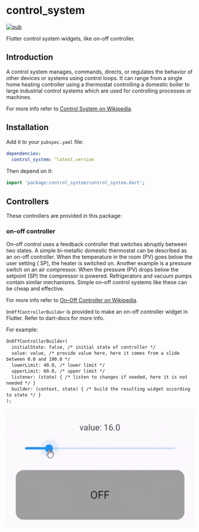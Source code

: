 # control_system

[![pub](https://img.shields.io/pub/v/control_system.svg?color=blue&label=control_system)](https://pub.dev/packages/control_system)

Flutter control system widgets, like on-off controller.

## Introduction

A control system manages, commands, directs, or regulates the behavior of other devices or systems using control loops.
It can range from a single home heating controller using a thermostat controlling a domestic boiler to large industrial
control systems which are used for controlling processes or machines.

For more info refer to [Control System on Wikipedia](https://en.wikipedia.org/wiki/Control_system).

## Installation

Add it to your `pubspec.yaml` file:

```yaml
dependencies:
  control_system: ^latest.version
```

Then depend on it:

```dart
import 'package:control_system/control_system.dart';
```

## Controllers

These controllers are provided in this package:

### on-off controller

On–off control uses a feedback controller that switches abruptly between two states. A simple bi-metallic domestic
thermostat can be described as an on-off controller. When the temperature in the room (PV) goes below the user setting (
SP), the heater is switched on. Another example is a pressure switch on an air compressor. When the pressure (PV) drops
below the setpoint (SP) the compressor is powered. Refrigerators and vacuum pumps contain similar mechanisms. Simple
on–off control systems like these can be cheap and effective.

For more info refer to [On–Off Controller on Wikipedia](https://en.wikipedia.org/wiki/Bang–bang_control).

`OnOffControllerBuilder` is provided to make an on-off controller widget in Flutter. Refer to dart-docs for more info.

For example:

```
OnOffControllerBuilder(
  initialState: false, /* initial state of controller */
  value: value, /* provide value here, here it comes from a slide between 0.0 and 100.0 */
  lowerLimit: 40.0, /* lower limit */
  upperLimit: 60.0, /* upper limit */
  listener: (state) { /* listen to changes if needed, here it is not needed */ }
  builder: (context, state) { /* build the resulting widget according to state */ }
);
```

![on-off controller example](.images/on-off-controller.gif)
